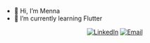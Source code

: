 - 👋 Hi, I’m Menna
- 🌱 I’m currently learning Flutter
 <p align="center">
 <a href="https://www.linkedin.com/in/menna-ragab-2b1991258/" target="_blank"><img alt="LinkedIn" src="https://img.shields.io/badge/LinkedIn-@MennaRagab-blue?style=flat&logo=linkedin"></a>
 <a href="mailto:mennaragab220@gmail.com"><img alt="Email" src="https://img.shields.io/badge/Email-mennaragab220@gmail.com-blue?style=flat&logo=gmail"></a>

<!---
Menna1311/Menna1311 is a ✨ special ✨ repository because its `README.md` (this file) appears on your GitHub profile.
You can click the Preview link to take a look at your changes.
--->
